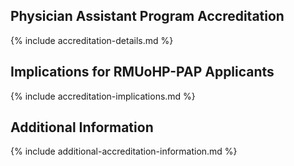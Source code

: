 ## Physician Assistant Program Accreditation

{% include accreditation-details.md %}

## Implications for RMUoHP-PAP Applicants

{% include accreditation-implications.md %}

## Additional Information

{% include additional-accreditation-information.md %}
